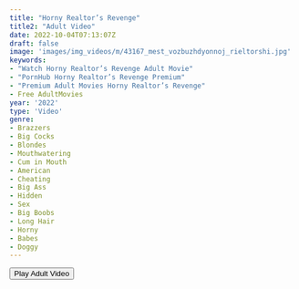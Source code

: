 ```yaml
---
title: "Horny Realtor’s Revenge"
title2: "Adult Video"
date: 2022-10-04T07:13:07Z
draft: false
image: 'images/img_videos/m/43167_mest_vozbuzhdyonnoj_rieltorshi.jpg'
keywords:
- "Watch Horny Realtor’s Revenge Adult Movie"
- "PornHub Horny Realtor’s Revenge Premium"
- "Premium Adult Movies Horny Realtor’s Revenge"
- Free AdultMovies
year: '2022'
type: 'Video'
genre:
- Brazzers
- Big Cocks
- Blondes
- Mouthwatering
- Cum in Mouth
- American
- Cheating
- Big Ass
- Hidden
- Sex
- Big Boobs
- Long Hair
- Horny
- Babes
- Doggy
---
```


<div class="d-g gg-5 ai-c">
<button onclick="window.open('?ero3=films/emily-blake-horny-realtors-revenge','_blank')">Play Adult Video</button>
</div>